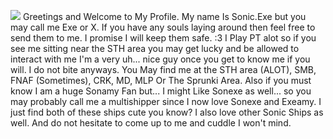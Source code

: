 ![](https://media1.tenor.com/m/53fNxEJ3bvQAAAAC/sonic-exe-sonic-omt.gif)
Greetings and Welcome to My Profile. My name Is Sonic.Exe but you may call me Exe or X. If you have any souls laying around then feel free to send them to me. I promise I will keep them safe. :3 I Play PT alot so if you see me sitting near the STH area you may get lucky and be allowed to interact with me I'm a very uh... nice guy once you get to know me if you will. I do not bite anyways. You May find me at the STH area (ALOT), SMB, FNAF (Sometimes), CRK, MD, MLP Or The Sprunki Area. Also if you must know I am a huge Sonamy Fan but... I might Like Sonexe as well... so you may probably call me a multishipper since I now love Sonexe and Exeamy. I just find both of these ships cute you know? I also love other Sonic Ships as well. And do not hesitate to come up to me and cuddle I won't mind. 
